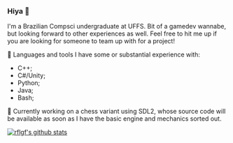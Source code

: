 ### Hiya 👋

I'm a Brazilian Compsci undergraduate at UFFS. Bit of a gamedev wannabe, but looking forward to other experiences as well. Feel free to hit me up if you are looking for someone to team up with for a project!

🌱 Languages and tools I have some or substantial experience with:
- C++;
- C#/Unity;
- Python;
- Java;
- Bash;

🔭 Currently working on a chess variant using SDL2, whose source code will be available as soon as I have the basic engine and mechanics sorted out.

[![rflgf's github stats](https://github-readme-stats.vercel.app/api?username=rflgf)](https://github.com/rflgf/github-readme-stats)
